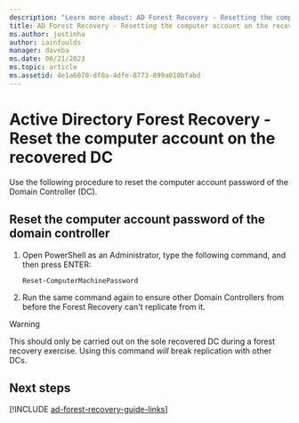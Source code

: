 ```yaml
---
description: "Learn more about: AD Forest Recovery - Resetting the computer account on the recovered DC"
title: AD Forest Recovery - Resetting the computer account on the recovered DC
ms.author: justinha
author: iainfoulds
manager: daveba
ms.date: 06/21/2023
ms.topic: article
ms.assetid: 4e1a6070-df0a-4dfe-8773-899a010bfabd
---
```


# Active Directory Forest Recovery - Reset the computer account on the recovered DC

 Use the following procedure to reset the computer account password of the Domain Controller (DC).

## Reset the computer account password of the domain controller

1. Open PowerShell as an Administrator, type the following command, and then press ENTER:

   ```cli
   Reset-ComputerMachinePassword
   ```

2. Run the same command again to ensure other Domain Controllers from before the Forest Recovery can't replicate from it.

> [!WARNING]
> This should only be carried out on the sole recovered DC during a forest recovery exercise.
> Using this command <i>will</i> break replication with other DCs.

## Next steps

[!INCLUDE [ad-forest-recovery-guide-links](includes/ad-forest-recovery-guide-links.md)]
